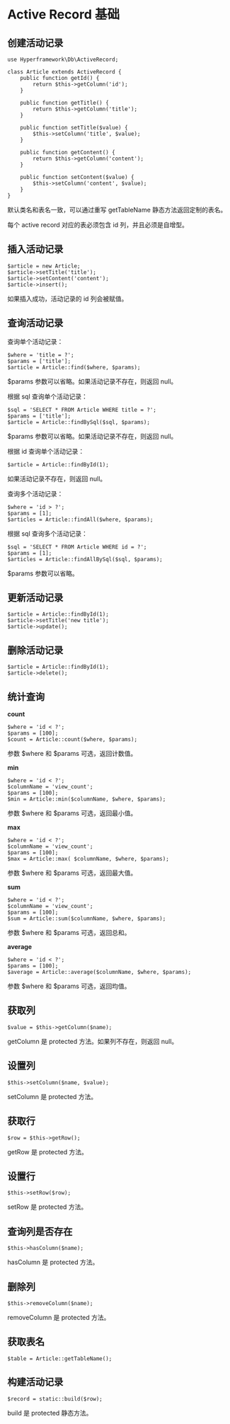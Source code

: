 # Active Record 基础
## 创建活动记录
```.php
use Hyperframework\Db\ActiveRecord;

class Article extends ActiveRecord {
    public function getId() {
        return $this->getColumn('id');
    }

    public function getTitle() {
        return $this->getColumn('title');
    }

    public function setTitle($value) {
        $this->setColumn('title', $value);
    }

    public function getContent() {
        return $this->getColumn('content');
    }

    public function setContent($value) {
        $this->setColumn('content', $value);
    }
}
```
默认类名和表名一致，可以通过重写 getTableName 静态方法返回定制的表名。

每个 active record 对应的表必须包含 id 列，并且必须是自增型。

## 插入活动记录
```.php
$article = new Article;
$article->setTitle('title');
$article->setContent('content');
$article->insert();
```
如果插入成功，活动记录的 id 列会被赋值。

## 查询活动记录
查询单个活动记录：
```.php
$where = 'title = ?';
$params = ['title'];
$article = Article::find($where, $params);
```
$params 参数可以省略。如果活动记录不存在，则返回 null。

根据 sql 查询单个活动记录：
```.php
$sql = 'SELECT * FROM Article WHERE title = ?';
$params = ['title'];
$article = Article::findBySql($sql, $params);
```
$params 参数可以省略。如果活动记录不存在，则返回 null。

根据 id 查询单个活动记录：
```.php
$article = Article::findById(1);
```
如果活动记录不存在，则返回 null。

查询多个活动记录：
```.php
$where = 'id > ?';
$params = [1];
$articles = Article::findAll($where, $params);
```

根据 sql 查询多个活动记录：
```.php
$sql = 'SELECT * FROM Article WHERE id = ?';
$params = [1];
$articles = Article::findAllBySql($sql, $params);
```
$params 参数可以省略。
## 更新活动记录
```.php
$article = Article::findById(1);
$article->setTitle('new title');
$article->update();
```

## 删除活动记录
```.php
$article = Article::findById(1);
$article->delete();
```

## 统计查询
**count**
```.php
$where = 'id < ?';
$params = [100];
$count = Article::count($where, $params);
```
参数 $where 和 $params 可选，返回计数值。

**min**
```.php
$where = 'id < ?';
$columnName = 'view_count';
$params = [100];
$min = Article::min($columnName, $where, $params);
```
参数 $where 和 $params 可选，返回最小值。

**max**
```.php
$where = 'id < ?';
$columnName = 'view_count';
$params = [100];
$max = Article::max( $columnName, $where, $params);
```
参数 $where 和 $params 可选，返回最大值。

**sum**
```.php
$where = 'id < ?';
$columnName = 'view_count';
$params = [100];
$sum = Article::sum($columnName, $where, $params);
```
参数 $where 和 $params 可选，返回总和。

**average**
```.php
$where = 'id < ?';
$params = [100];
$average = Article::average($columnName, $where, $params);
```
参数 $where 和 $params 可选，返回均值。
## 获取列
```.php
$value = $this->getColumn($name);
```
getColumn 是 protected 方法。如果列不存在，则返回 null。
## 设置列
```.php
$this->setColumn($name, $value);
```
setColumn 是 protected 方法。

## 获取行
```.php
$row = $this->getRow();
```
getRow 是 protected 方法。

## 设置行
```.php
$this->setRow($row);
```
setRow 是 protected 方法。

## 查询列是否存在
```.php
$this->hasColumn($name);
```
hasColumn 是 protected 方法。
## 删除列
```.php
$this->removeColumn($name);
```
removeColumn 是 protected 方法。
## 获取表名
```.php
$table = Article::getTableName();
```
## 构建活动记录
```.php
$record = static::build($row);
```
build 是 protected 静态方法。
